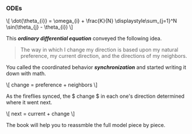 <h3 class="title">ODEs</h3>
<div class="medium-text">
    \[
        \dot{\theta_{i}} = \omega_{i} + \frac{K}{N}  \displaystyle\sum_{j=1}^N \sin(\theta_{j} - \theta_{i})
    \]
</div>
<p class="main-text small-text">
    This <strong><em>ordinary differential equation</em></strong> conveyed the following idea.
</p>
<blockquote class="main-text small-text">
    The way in which I change my direction is based upon my natural preference, my current direction,
    and the directions of my neighbors.
</blockquote>
<p class="main-text small-text">
    You called the coordinated behavior <strong><em>synchronization</em></strong> and started writing it down with math.
</p>
<div class="small-text">
    \[
        change = preference + neighbors
    \]
</div>
<p class="main-text small-text">
    As the fireflies synced, the $ change $ in each one's direction determined where it went next.
</p>
<div class="small-text">
    \[
        next = current + change
    \]
</div>
<p class="main-text small-text">
    The book will help you to reassmble the full model piece by piece.
</p>
